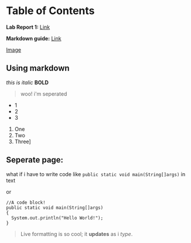 # Table of Contents
**Lab Report 1:** [Link](https://jariss1.github.io/cse15l-lab-report/lab-report-1-week-0.html)

**Markdown guide:** [Link](https://www.markdownguide.org/getting-started/)

[Image](cse15limg.png)

## Using markdown
  *this is italic*
  **BOLD**

> woo! i'm seperated

* 1
* 2
* 3

1. One
2. Two
3. Three]

Seperate page:
---
what if i have to write code like `public static void main(String[]args)` in text

or

```
//A code block!
public static void main(String[]args)
{
  System.out.println("Hello World!");
}
```


> Live formatting is so cool; it **updates** as i _type_.